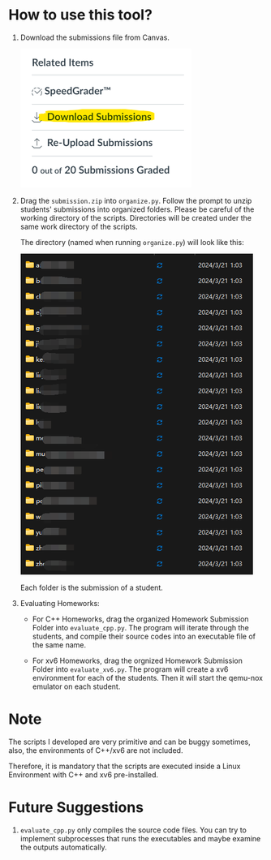 # How to use this tool?

1. Download the submissions file from Canvas.

    ![alt text](img/download.png)

2. Drag the `submission.zip` into `organize.py`. Follow the prompt to unzip students' submissions into organized folders. Please be careful of the working directory of the scripts. Directories will be created under the same work directory of the scripts.

    The directory (named when running `organize.py`) will look like this: 

    ![alt text](img/organized.png)

    Each folder is the submission of a student.

3. Evaluating Homeworks:

    * For C++ Homeworks, drag the organized Homework Submission Folder into `evaluate_cpp.py`. The program will iterate through the students, and compile their source codes into an executable file of the same name.

    * For xv6 Homeworks, drag the orgnized Homework Submission Folder into `evaluate_xv6.py`. The program will create a xv6 environment for each of the students. Then it will start the qemu-nox emulator on each student.

# Note
The scripts I developed are very primitive and can be buggy sometimes, also, the environments of C++/xv6 are not included. 

Therefore, it is mandatory that the scripts are executed inside a Linux Environment with C++ and xv6 pre-installed.

# Future Suggestions
1. `evaluate_cpp.py` only compiles the source code files. You can try to implement subprocesses that runs the executables and maybe examine the outputs automatically.